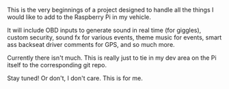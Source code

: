 This is the very beginnings of a project designed to handle all the things I would like to add to the Raspberry Pi in my vehicle.

It will include OBD inputs to generate sound in real time (for giggles), custom security, sound fx for various events, theme music for events, smart ass backseat driver comments for GPS, and so much more.

Currently there isn't much. This is really just to tie in my dev area on the Pi itself to the corresponding git repo.

Stay tuned! Or don't, I don't care. This is for me.
